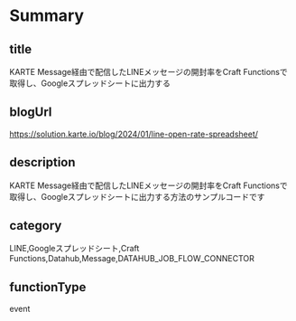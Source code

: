 # Summary

## title

KARTE Message経由で配信したLINEメッセージの開封率をCraft Functionsで取得し、Googleスプレッドシートに出力する

## blogUrl

https://solution.karte.io/blog/2024/01/line-open-rate-spreadsheet/

## description

KARTE Message経由で配信したLINEメッセージの開封率をCraft Functionsで取得し、Googleスプレッドシートに出力する方法のサンプルコードです

## category

LINE,Googleスプレッドシート,Craft Functions,Datahub,Message,DATAHUB_JOB_FLOW_CONNECTOR

## functionType 

event